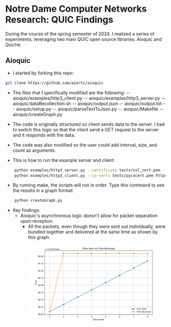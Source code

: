 # Notre Dame Computer Networks Research: QUIC Findings

During the course of the spring semester of 2024. I realized a series of experiments, leveraging two main QUIC open source libraries: Aioquic and Quiche. 

## Aioquic
- I started by forking this repo:
```bash
git clone https://github.com/aiortc/aioquic
```

- The files that I specifically modified are the following:
-- aioquic/examples/http3_client.py 
-- aioquic/examples/http3_server.py
-- aioquic/dataRecollection.sh
-- aioquic/output.json
-- aioquic/output.txt
-- aioquic/setup.py
-- aioquic/parseTextToJson.py
-- aioquic/Makefile
-- aioquic/createGraph.py


- The code is originally structured so client sends data to the server. I had to switch this logic so that the client send a GET request to the server and it responds with the data. 
- The code was also modified so the user could add interval, size, and count as arguments. 

- This is how to run the example server and client:
```bash
    python examples/http3_server.py --certificate tests/ssl_cert.pem --private-key tests/ssl_key.pem -interval 0.250 -size 100 -count
    python examples/http3_client.py --ca-certs tests/pycacert.pem https://localhost:4433/
```
- By running make, the scripts will run in order. Type this command to see the results in a graph format:
```bash
    python createGraph.py
```

- Key findings:
    - Aioquic's asynchronous logic doesn't allow for packet separation upon reception. 
        - All the packets, even though they were sent out individually, were bundled together and delivered at the same time as shown by this graph. 
        ![image](aioquic_graph.png)









